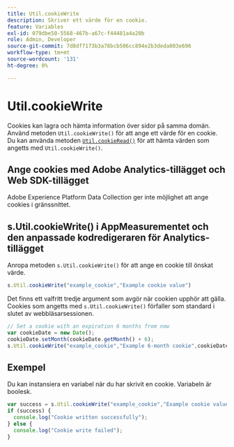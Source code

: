 ```yaml
---
title: Util.cookieWrite
description: Skriver ett värde för en cookie.
feature: Variables
exl-id: 079dbe50-5568-467b-a67c-f44481a4a20b
role: Admin, Developer
source-git-commit: 7d8df7173b3a78bcb506cc894e2b3deda003e696
workflow-type: tm+mt
source-wordcount: '131'
ht-degree: 0%

---
```


# Util.cookieWrite

Cookies kan lagra och hämta information över sidor på samma domän. Använd metoden `Util.cookieWrite()` för att ange ett värde för en cookie. Du kan använda metoden [`Util.cookieRead()`](util-cookieread.md) för att hämta värden som angetts med `Util.cookieWrite()`.

## Ange cookies med Adobe Analytics-tillägget och Web SDK-tillägget

Adobe Experience Platform Data Collection ger inte möjlighet att ange cookies i gränssnittet.

## s.Util.cookieWrite() i AppMeasurementet och den anpassade kodredigeraren för Analytics-tillägget

Anropa metoden `s.Util.cookieWrite()` för att ange en cookie till önskat värde.

```js
s.Util.cookieWrite("example_cookie","Example cookie value")
```

Det finns ett valfritt tredje argument som avgör när cookien upphör att gälla. Cookies som angetts med `s.Util.cookieWrite()` förfaller som standard i slutet av webbläsarsessionen.

```js
// Set a cookie with an expiration 6 months from now
var cookieDate = new Date();
cookieDate.setMonth(cookieDate.getMonth() + 6);
s.Util.cookieWrite("example_cookie","Example 6-month cookie",cookieDate);
```

## Exempel

Du kan instansiera en variabel när du har skrivit en cookie. Variabeln är boolesk.

```js
var success = s.Util.cookieWrite("example_cookie","Example cookie value");
if (success) {
  console.log("Cookie written successfully");
} else {
  console.log("Cookie write failed");
}
```
